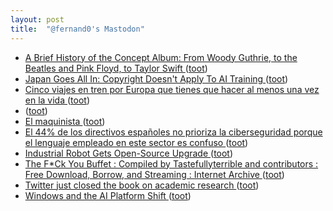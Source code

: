 ```yaml
---
layout: post
title:  "@fernand0's Mastodon"
---
```

*  [A Brief History of the Concept Album: From Woody Guthrie, to the Beatles and Pink Floyd, to Taylor Swift ](https://www.openculture.com/2023/05/a-brief-history-of-the-concept-album.htm) ([toot](https://mastodon.social/@fernand0/110554381865314539))
*  [Japan Goes All In: Copyright Doesn't Apply To AI Training ](https://technomancers.ai/japan-goes-all-in-copyright-doesnt-apply-to-ai-training) ([toot](https://mastodon.social/@fernand0/110554135759526957))
*  [Cinco viajes en tren por Europa que tienes que hacer al menos una vez en la vida ](https://www.publico.es/viajes/cinco-viajes-en-tren-por-europa-que-tienes-que-hacer-al-menos-una-vez-en-la-vida) ([toot](https://mastodon.social/@fernand0/110553868377723538))
*  [ ](https://mastodon.social/@rb3n) ([toot](https://mastodon.social/@fernand0/110553636857880567))
*  [El maquinista ](https://www.flickr.com/photos/fernand0/52952600475) ([toot](https://mastodon.social/@fernand0/110553627406679404))
*  [El 44% de los directivos españoles no prioriza la ciberseguridad porque el lenguaje empleado en este sector es confuso ](https://www.europapress.es/portaltic/ciberseguridad/noticia-44-directivos-espanoles-no-prioriza-ciberseguridad-porque-lenguaje-empleado-sector-confuso-20230530155337.htm) ([toot](https://mastodon.social/@fernand0/110553596616199677))
*  [Industrial Robot Gets Open-Source Upgrade ](https://hackaday.com/2023/05/14/industrial-robot-gets-open-source-upgrade) ([toot](https://mastodon.social/@fernand0/110553380873755966))
*  [The F*Ck You Buffet : Compiled by Tastefullyterrible and contributors : Free Download, Borrow, and Streaming : Internet Archive ](https://archive.org/details/the-f-ck-you-buffe) ([toot](https://mastodon.social/@fernand0/110553087549462622))
*  [Twitter just closed the book on academic research ](https://www.theverge.com/2023/5/31/23739084/twitter-elon-musk-api-policy-chilling-academic-researc) ([toot](https://mastodon.social/@fernand0/110552923874945558))
*  [Windows and the AI Platform Shift ](https://stratechery.com/2023/windows-and-the-ai-platform-shift) ([toot](https://mastodon.social/@fernand0/110552749342855755))
